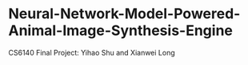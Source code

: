 # Neural-Network-Model-Powered-Animal-Image-Synthesis-Engine
CS6140 Final Project: Yihao Shu and Xianwei Long
